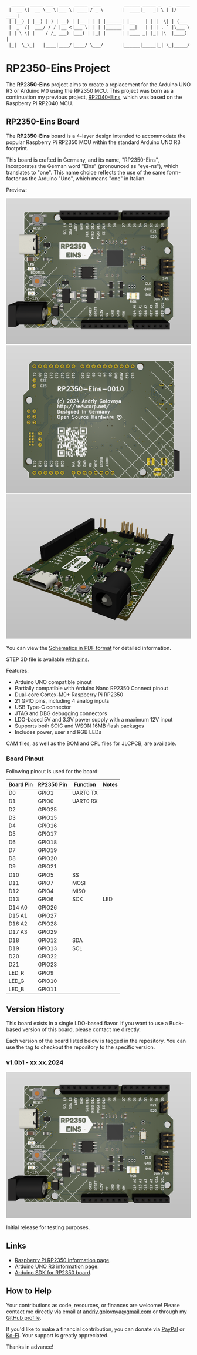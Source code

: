 ```
  _____  _____ ___  ____  _____  ___         ______ _____ _   _  _____ 
 |  __ \|  __ \__ \|___ \| ____|/ _ \       |  ____|_   _| \ | |/ ____|
 | |__) | |__) | ) | __) | |__ | | | |______| |__    | | |  \| | (___  
 |  _  /|  ___/ / / |__ <|___ \| | | |______|  __|   | | | . ` |\___ \ 
 | | \ \| |    / /_ ___) |___) | |_| |      | |____ _| |_| |\  |____) |
 |_|  \_\_|   |____|____/|____/ \___/       |______|_____|_| \_|_____/ 
```

# RP2350-Eins Project

The **RP2350-Eins** project aims to create a replacement for the Arduino UNO R3 or Arduino M0 using the RP2350 MCU.
This project was born as a continuation my previous project, [RP2040-Eins](https://github.com/red-scorp/RP2040-Eins), which was based on the Raspberry Pi RP2040 MCU.

## RP2350-Eins Board

The **RP2350-Eins** board is a 4-layer design intended to accommodate the popular Raspberry Pi RP2350 MCU within the standard Arduino UNO R3 footprint.

This board is crafted in Germany, and its name, "RP2350-Eins", incorporates the German word "Eins" (pronounced as "eye-ns"), which translates to "one". This name choice reflects the use of the same form-factor as the Arduino "Uno", which means "one" in Italian.

Preview:

![RP2350-Eins Front preview](img/Front.png)
![RP2350-Eins Back preview](img/Back.png)
![RP2350-Eins Side View preview](img/SideView.png)

You can view the [Schematics in PDF format](doc/RP2350-Eins.pdf) for detailed information.

STEP 3D file is available [with pins](doc/RP2350-Eins.step).

Features:

- Arduino UNO compatible pinout
- Partially compatible with Arduino Nano RP2350 Connect pinout
- Dual-core Cortex-M0+ Raspberry Pi RP2350
- 21 GPIO pins, including 4 analog inputs
- USB Type-C connector
- JTAG and DBG debugging connectors
- LDO-based 5V and 3.3V power supply with a maximum 12V input
- Supports both SOIC and WSON 16MB flash packages
- Includes power, user and RGB LEDs

CAM files, as well as the BOM and CPL files for JLCPCB, are available.

### Board Pinout

Following pinout is used for the board:

| Board Pin | RP2350 Pin | Function | Notes |
| --------- | ---------- | -------- | ----- |
| D0        | GPIO1      | UART0 TX |       |
| D1        | GPIO0      | UART0 RX |       |
| D2        | GPIO25     |          |       |
| D3        | GPIO15     |          |       |
| D4        | GPIO16     |          |       |
| D5        | GPIO17     |          |       |
| D6        | GPIO18     |          |       |
| D7        | GPIO19     |          |       |
| D8        | GPIO20     |          |       |
| D9        | GPIO21     |          |       |
| D10       | GPIO5      | SS       |       |
| D11       | GPIO7      | MOSI     |       |
| D12       | GPIO4      | MISO     |       |
| D13       | GPIO6      | SCK      | LED   |
| D14 A0    | GPIO26     |          |       |
| D15 A1    | GPIO27     |          |       |
| D16 A2    | GPIO28     |          |       |
| D17 A3    | GPIO29     |          |       |
| D18       | GPIO12     | SDA      |       |
| D19       | GPIO13     | SCL      |       |
| D20       | GPIO22     |          |       |
| D21       | GPIO23     |          |       |
| LED_R     | GPIO9      |          |       |
| LED_G     | GPIO10     |          |       |
| LED_B     | GPIO11     |          |       |

## Version History

This board exists in a single LDO-based flavor. If you want to use a Buck-based version of this board, please contact me directly.

Each version of the board listed below is tagged in the repository. You can use the tag to checkout the repository to the specific version.

### v1.0b1 - xx.xx.2024

![v1.0b1 board preview](img/v1.0b1.png)

Initial release for testing purposes.

## Links

- [Raspberry Pi RP2350 information page](https://www.raspberrypi.com/documentation/microcontrollers/silicon.html#rp2350).
- [Arduino UNO R3 information page](https://docs.arduino.cc/retired/boards/arduino-uno-rev3-with-long-pins).
- [Arduino SDK for RP2350 board](https://github.com/earlephilhower/arduino-pico).

## How to Help

Your contributions as code, resources, or finances are welcome! Please contact me directly via email at andriy.golovnya@gmail.com or through my [GitHub profile](https://github.com/red-scorp).

If you'd like to make a financial contribution, you can donate via [PayPal](http://paypal.me/redscorp) or [Ko-Fi](http://ko-fi.com/redscorp). Your support is greatly appreciated.

Thanks in advance!
